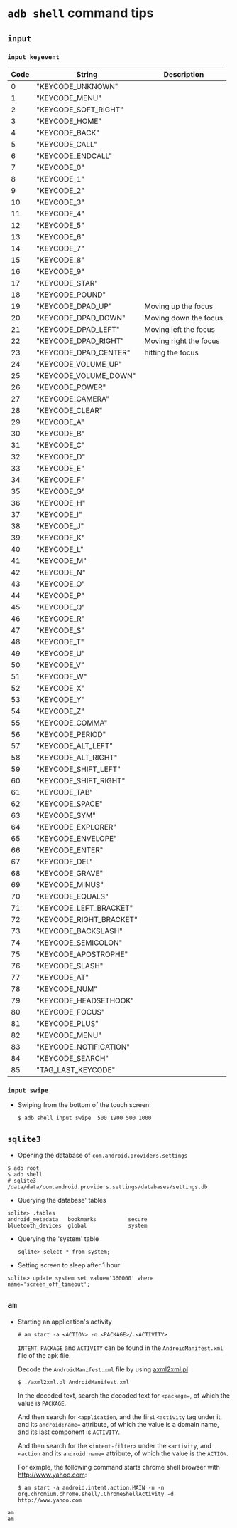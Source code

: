 # `adb shell` command tips

## `input`
### `input keyevent`

Code | String | Description
-----|--------|------------
0 |  "KEYCODE_UNKNOWN"  |
1 |  "KEYCODE_MENU"  |
2 |  "KEYCODE_SOFT_RIGHT"  |
3 |  "KEYCODE_HOME"  |
4 |  "KEYCODE_BACK"  |
5 |  "KEYCODE_CALL"  |
6 |  "KEYCODE_ENDCALL"  |
7 |  "KEYCODE_0"  |
8 |  "KEYCODE_1"  |
9 |  "KEYCODE_2"  |
10 |  "KEYCODE_3"  |
11 |  "KEYCODE_4"  |
12 |  "KEYCODE_5"  |
13 |  "KEYCODE_6"  |
14 |  "KEYCODE_7"  |
15 |  "KEYCODE_8"  |
16 |  "KEYCODE_9"  |
17 |  "KEYCODE_STAR"        |
18 |  "KEYCODE_POUND"            |
19 |  "KEYCODE_DPAD_UP" | Moving up the focus
20 |  "KEYCODE_DPAD_DOWN" | Moving down the focus 
21 |  "KEYCODE_DPAD_LEFT" | Moving left the focus
22 |  "KEYCODE_DPAD_RIGHT" | Moving right the focus
23 |  "KEYCODE_DPAD_CENTER" | hitting the focus
24 |  "KEYCODE_VOLUME_UP" |
25 |  "KEYCODE_VOLUME_DOWN" |
26 |  "KEYCODE_POWER" |
27 |  "KEYCODE_CAMERA" |
28 |  "KEYCODE_CLEAR" |
29 |  "KEYCODE_A" |
30 |  "KEYCODE_B" |
31 |  "KEYCODE_C" |
32 |  "KEYCODE_D" |
33 |  "KEYCODE_E" |
34 |  "KEYCODE_F" |
35 |  "KEYCODE_G" |
36 |  "KEYCODE_H" |
37 |  "KEYCODE_I" |
38 |  "KEYCODE_J" |
39 |  "KEYCODE_K" |
40 |  "KEYCODE_L" |
41 |  "KEYCODE_M" |
42 |  "KEYCODE_N" |
43 |  "KEYCODE_O" |
44 |  "KEYCODE_P" |
45 |  "KEYCODE_Q" |
46 |  "KEYCODE_R" |
47 |  "KEYCODE_S" |
48 |  "KEYCODE_T" |
49 |  "KEYCODE_U" |
50 |  "KEYCODE_V" |
51 |  "KEYCODE_W" |
52 |  "KEYCODE_X" |
53 |  "KEYCODE_Y" |
54 |  "KEYCODE_Z" |
55 |  "KEYCODE_COMMA" |
56 |  "KEYCODE_PERIOD" |
57 |  "KEYCODE_ALT_LEFT" |
58 |  "KEYCODE_ALT_RIGHT" |
59 |  "KEYCODE_SHIFT_LEFT" |
60 |  "KEYCODE_SHIFT_RIGHT" |
61 |  "KEYCODE_TAB" |
62 |  "KEYCODE_SPACE" |
63 |  "KEYCODE_SYM" |
64 |  "KEYCODE_EXPLORER" |
65 |  "KEYCODE_ENVELOPE" |
66 |  "KEYCODE_ENTER" |
67 |  "KEYCODE_DEL" |
68 |  "KEYCODE_GRAVE" |
69 |  "KEYCODE_MINUS" |
70 |  "KEYCODE_EQUALS" |
71 |  "KEYCODE_LEFT_BRACKET" |
72 |  "KEYCODE_RIGHT_BRACKET" |
73 |  "KEYCODE_BACKSLASH" |
74 |  "KEYCODE_SEMICOLON" |
75 |  "KEYCODE_APOSTROPHE" |
76 |  "KEYCODE_SLASH" |
77 |  "KEYCODE_AT" |
78 |  "KEYCODE_NUM" |
79 |  "KEYCODE_HEADSETHOOK" |
80 |  "KEYCODE_FOCUS" |
81 |  "KEYCODE_PLUS" |
82 |  "KEYCODE_MENU" |
83 |  "KEYCODE_NOTIFICATION" |
84 |  "KEYCODE_SEARCH" |
85 |  "TAG_LAST_KEYCODE"|

### `input swipe`

* Swiping from the bottom of the touch screen.

   ```
   $ adb shell input swipe  500 1900 500 1000 
   ```

## `sqlite3`

* Opening the database of `com.android.providers.settings`

```
$ adb root
$ adb shell 
# sqlite3 /data/data/com.android.providers.settings/databases/settings.db
```

* Querying the database' tables
```
sqlite> .tables
android_metadata   bookmarks          secure
bluetooth_devices  global             system
```

* Querying the 'system' table  
  ```
  sqlite> select * from system;
  ```

* Setting screen to sleep after 1 hour
```
sqlite> update system set value='360000' where name='screen_off_timeout';

```

## `am`
* Starting an application's activity

   ```
   # am start -a <ACTION> -n <PACKAGE>/.<ACTIVITY>
   ```

   `INTENT`, `PACKAGE` and `ACTIVITY` can be found in the `AndroidManifest.xml` file of the apk file. 
   
   Decode the `AndroidManifest.xml` file by using [axml2xml.pl](./axml2xml.pl)

   ```
   $ ./axml2xml.pl AndroidManifest.xml
   ```
    
   In the decoded text, search the decoded text for `<package=`, of which the value is `PACKAGE`. 
   
   And then search for `<application`, and the first `<activity` tag under it, and its `android:name=` attribute, of which the value is a domain name, and its last component is `ACTIVITY`. 
   
   And then search for the `<intent-filter>` under the `<activity`, and `<action` and its `android:name=` attribute, of which the value is the `ACTION`.

   For exmple, the following command starts chrome shell browser with http://www.yahoo.com:

   ```
   $ am start -a android.intent.action.MAIN -n -n org.chromium.chrome.shell/.ChromeShellActivity -d http://www.yahoo.com
   ```




```
am 
am 
